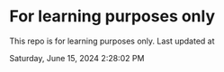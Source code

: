 # For learning purposes only
This repo is for learning purposes only.
Last updated at

Saturday, June 15, 2024 2:28:02 PM

